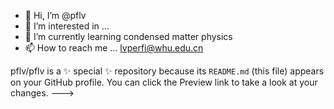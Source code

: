 - 👋 Hi, I’m @pflv
- 👀 I’m interested in ...
- 🌱 I’m currently learning condensed matter physics
- 📫 How to reach me ...   lvperfi@whu.edu.cn

pflv/pflv is a ✨ special ✨ repository because its `README.md` (this file) appears on your GitHub profile.
You can click the Preview link to take a look at your changes.
--->
